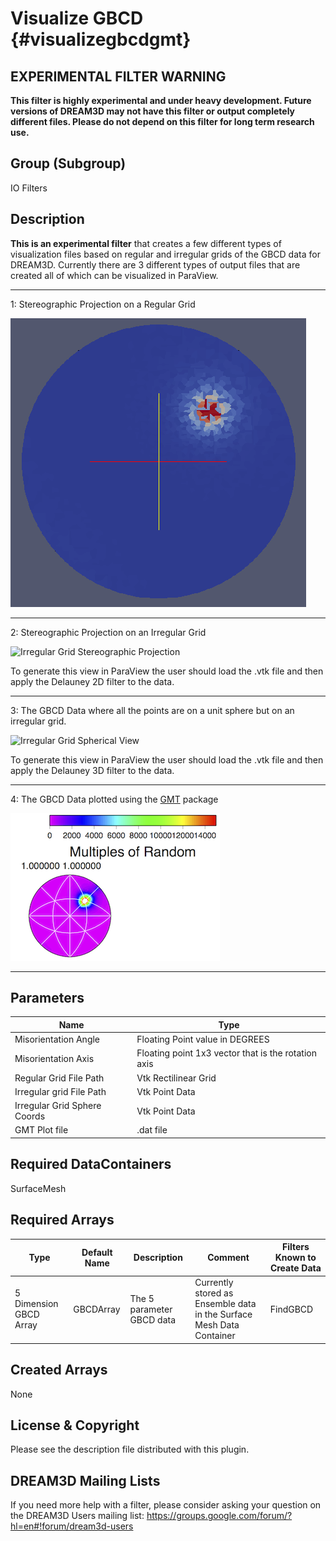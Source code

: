 Visualize GBCD {#visualizegbcdgmt}
======

## EXPERIMENTAL FILTER WARNING ##

__This filter is highly experimental and under heavy development. Future versions of DREAM3D may not have this filter or output completely different files. Please do not depend on this filter for long term research use.__

## Group (Subgroup) ##
IO Filters

## Description ##

**This is an experimental filter** that creates a few different types of visualization files based on regular and irregular grids of the GBCD data for DREAM3D. Currently there are 3 different types of output files that are created all of which can be visualized in ParaView.

-----

1: Stereographic Projection on a Regular Grid

![Regular Grid Stereographic Projection](VizGBCD_RegularGrid.png)

-----

2: Stereographic Projection on an Irregular Grid

![Irregular Grid Stereographic Projection](VizGBCD_IrregularGrid.png)

To generate this view in ParaView the user should load the .vtk file and then apply the Delauney 2D filter to the data.

-----

3: The GBCD Data where all the points are on a unit sphere but on an irregular grid.

![Irregular Grid Spherical View](VizGBCD_Spherical.png)

To generate this view in ParaView the user should load the .vtk file and then apply the Delauney 3D filter to the data.

-----

4: The GBCD Data plotted using the [GMT](http://gmt.soest.hawaii.edu) package

![GMT Output of Data](GMT_GBCD_Plot.png)

------------

## Parameters ##

| Name | Type |
|------|------|
| Misorientation Angle | Floating Point value in DEGREES |
| Misorientation Axis | Floating point 1x3 vector that is the rotation axis |
| Regular Grid File Path | Vtk Rectilinear Grid |
|  Irregular grid  File Path | Vtk Point Data |
| Irregular Grid Sphere Coords | Vtk Point Data |
| GMT Plot file | .dat file |


## Required DataContainers ##

SurfaceMesh

## Required Arrays ##

| Type | Default Name | Description | Comment | Filters Known to Create Data |
|--------|--------------------|----------------|----------------|----------------------------------------|
| 5 Dimension GBCD Array | GBCDArray | The 5 parameter GBCD data | Currently stored as Ensemble data in the Surface Mesh Data Container | FindGBCD |



## Created Arrays ##

None


## License & Copyright ##

Please see the description file distributed with this plugin.

## DREAM3D Mailing Lists ##

If you need more help with a filter, please consider asking your question on the DREAM3D Users mailing list:
https://groups.google.com/forum/?hl=en#!forum/dream3d-users


